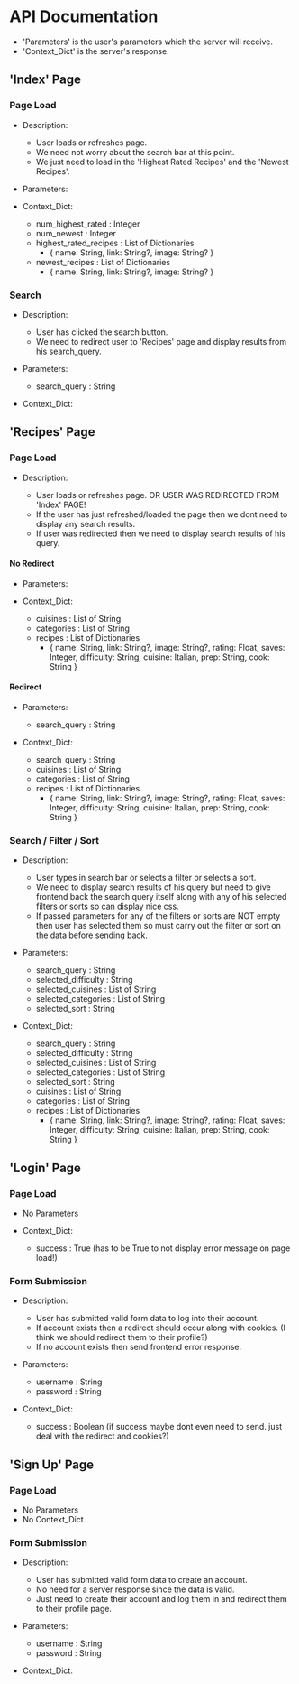 # API Documentation

- 'Parameters' is the user's parameters which the server will receive.
- 'Context_Dict' is the server's response.

## 'Index' Page

### Page Load

- Description:

  - User loads or refreshes page.
  - We need not worry about the search bar at this point.
  - We just need to load in the 'Highest Rated Recipes' and the 'Newest Recipes'.

- Parameters:

- Context_Dict:

  - num_highest_rated : Integer
  - num_newest : Integer
  - highest_rated_recipes : List of Dictionaries
    - {
      name: String,
      link: String?,
      image: String?
      }
  - newest_recipes : List of Dictionaries
    - {
      name: String,
      link: String?,
      image: String?
      }

### Search

- Description:

  - User has clicked the search button.
  - We need to redirect user to 'Recipes' page and display results from his search_query.

- Parameters:

  - search_query : String

- Context_Dict:

## 'Recipes' Page

### Page Load

- Description:

  - User loads or refreshes page. OR USER WAS REDIRECTED FROM 'Index' PAGE!
  - If the user has just refreshed/loaded the page then we dont need to display any search results.
  - If user was redirected then we need to display search results of his query.

#### No Redirect

- Parameters:

- Context_Dict:

  - cuisines : List of String
  - categories : List of String
  - recipes : List of Dictionaries
    - {
      name: String,
      link: String?,
      image: String?,
      rating: Float,
      saves: Integer,
      difficulty: String,
      cuisine: Italian,
      prep: String,
      cook: String
      }

#### Redirect

- Parameters:

  - search_query : String

- Context_Dict:

  - search_query : String
  - cuisines : List of String
  - categories : List of String
  - recipes : List of Dictionaries
    - {
      name: String,
      link: String?,
      image: String?,
      rating: Float,
      saves: Integer,
      difficulty: String,
      cuisine: Italian,
      prep: String,
      cook: String
      }

### Search / Filter / Sort

- Description:

  - User types in search bar or selects a filter or selects a sort.
  - We need to display search results of his query but need to give frontend back the search query itself along with any of his selected filters or sorts so can display nice css.
  - If passed parameters for any of the filters or sorts are NOT empty then user has selected them so must carry out the filter or sort on the data before sending back.

- Parameters:

  - search_query : String
  - selected_difficulty : String
  - selected_cuisines : List of String
  - selected_categories : List of String
  - selected_sort : String

- Context_Dict:

  - search_query : String
  - selected_difficulty : String
  - selected_cuisines : List of String
  - selected_categories : List of String
  - selected_sort : String
  - cuisines : List of String
  - categories : List of String
  - recipes : List of Dictionaries
    - {
      name: String,
      link: String?,
      image: String?,
      rating: Float,
      saves: Integer,
      difficulty: String,
      cuisine: Italian,
      prep: String,
      cook: String
      }

## 'Login' Page

### Page Load

- No Parameters

- Context_Dict:

  - success : True (has to be True to not display error message on page load!)

### Form Submission

- Description:

  - User has submitted valid form data to log into their account.
  - If account exists then a redirect should occur along with cookies. (I think we should redirect them to their profile?)
  - If no account exists then send frontend error response.

- Parameters:

  - username : String
  - password : String

- Context_Dict:

  - success : Boolean (if success maybe dont even need to send. just deal with the redirect and cookies?)

## 'Sign Up' Page

### Page Load

- No Parameters
- No Context_Dict

### Form Submission

- Description:

  - User has submitted valid form data to create an account.
  - No need for a server response since the data is valid.
  - Just need to create their account and log them in and redirect them to their profile page.

- Parameters:

  - username : String
  - password : String

- Context_Dict:
